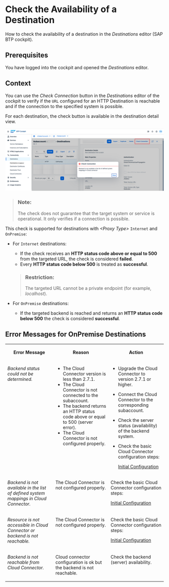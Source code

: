<!-- loio71ea3ccf4ebc4c63a3989c0b318e3e9b -->

# Check the Availability of a Destination

How to check the availability of a destination in the *Destinations* editor \(SAP BTP cockpit\).



## Prerequisites

You have logged into the cockpit and opened the *Destinations* editor.



## Context

You can use the *Check Connection* button in the *Destinations* editor of the cockpit to verify if the `URL` configured for an HTTP Destination is reachable and if the connection to the specified system is possible.

For each destination, the check button is available in the destination detail view.

![](images/CS_Destinations_Check_Connection_5927491.png)

> ### Note:  
> The check does not guarantee that the target system or service is operational. It only verifies if a connection is possible.

This check is supported for destinations with *<Proxy Type\>* `Internet` and `OnPremise`:

-   For `Internet` destinations:

    -   If the check receives an **HTTP status code above or equal to 500** from the targeted URL, the check is considered **failed**.
    -   Every **HTTP status code below 500** is treated as **successful**.

    > ### Restriction:  
    > The targeted URL cannot be a private endpoint \(for example, *localhost*\).


-   For `OnPremise` destinations:
    -   If the targeted backend is reached and returns an **HTTP status code below 500** the check is considered **successful**.




## Error Messages for OnPremise Destinations


<table>
<tr>
<th valign="top">

Error Message

</th>
<th valign="top">

Reason

</th>
<th valign="top">

Action

</th>
</tr>
<tr>
<td valign="top">

*Backend status could not be determined.* 

</td>
<td valign="top">

-   The Cloud Connector version is less than 2.7.1.
-   The Cloud Connector is not connected to the subaccount.
-   The backend returns an HTTP status code above or equal to 500 \(server error\).
-   The Cloud Connector is not configured properly.



</td>
<td valign="top">

-   Upgrade the Cloud Connector to version 2.7.1 or higher.

-   Connect the Cloud Connector to the corresponding subaccount.
-   Check the server status \(availability\) of the backend system.
-   Check the basic Cloud Connector configuration steps:

    [Initial Configuration](initial-configuration-db9170a.md)




</td>
</tr>
<tr>
<td valign="top">

*Backend is not available in the list of defined system mappings in Cloud Connector.* 

</td>
<td valign="top">

The Cloud Connector is not configured properly.

</td>
<td valign="top">

Check the basic Cloud Connector configuration steps:

[Initial Configuration](initial-configuration-db9170a.md)

</td>
</tr>
<tr>
<td valign="top">

*Resource is not accessible in Cloud Connector or backend is not reachable.* 

</td>
<td valign="top">

The Cloud Connector is not configured properly.

</td>
<td valign="top">

Check the basic Cloud Connector configuration steps:

[Initial Configuration](initial-configuration-db9170a.md)

</td>
</tr>
<tr>
<td valign="top">

*Backend is not reachable from Cloud Connector.* 

</td>
<td valign="top">

Cloud connector configuration is ok but the backend is not reachable.

</td>
<td valign="top">

Check the backend \(server\) availability.

</td>
</tr>
</table>

